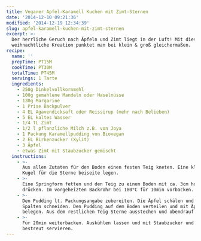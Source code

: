 ```yaml
---
title: Veganer Apfel-Karamell Kuchen mit Zimt-Sternen
date: '2014-12-10 09:21:36'
modified: '2014-12-19 12:34:39'
slug: apfel-karamell-kuchen-mit-zimt-sternen
excerpt: >-
  Der herrliche Geruch nach Äpfeln und Zimt liegt in der Luft! Mit dieser
  weihnachtliche Kreation punktet man bei klein & groß gleichermaßen.
recipe:
  name: ''
  prepTime: PT15M
  cookTime: PT30M
  totalTime: PT45M
  servings: 1 Tarte
  ingredients:
    - 250g Dinkelvollkornmehl
    - 100g gemahlene Mandeln oder Haselnüsse
    - 130g Margarine
    - 1 Prise Backpulver
    - 4 EL Agavendicksaft oder Reissirup (mehr nach Belieben)
    - 5 EL kaltes Wasser
    - 1/4 TL Zimt
    - 1/2 l pflanzliche Milch z.B. von Joya
    - 1 Packung Karamellpudding von Biovegan
    - 2 EL Birkenzucker (Xylit)
    - 3 Äpfel
    - etwas Zimt mit Staubzucker gemischt
  instructions:
    - >-
      Aus allen Zutaten für den Boden einen festen Teig kneten. Eine kleine
      Kugel für die Sterne beiseite legen.
    - >-
      Eine Springform fetten und den Teig zu einem Boden mit ca. 3cm hohem Rand
      drücken. Im vorgeheizten Backrohr bei 180°C für 10min vorbacken.
    - >-
      Den Pudding lt. Packungsangabe zubereiten. Die Äpfel schälen und in feine
      Spalten schneiden. Den Pudding auf dem Boden verteilen und mit Äpfel
      belegen. Aus dem restlichen Teig Sterne ausstechen und obendrauf geben.
    - >-
      Für 20min weiterbacken. Auskühlen lassen und mit Staubzucker und Zimt
      bestreut servieren.
---
```


[<!-- Image removed (no copyright): apfel-karamell-kuchen.jpeg -->](https://www.veganblatt.com/i/apfel-karamell-kuchen.jpeg)
